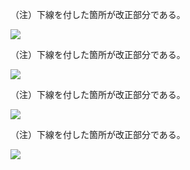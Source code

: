 （注）下線を付した箇所が改正部分である。

![](https://www.nta.go.jp/tmp/08abdda7-168c-40dd-8a05-88c1c49f860c/images/8f50df33f982c0830ea33b928179303d6574856341c2baf41b0c96fae2d1f0e8.jpg)

（注）下線を付した箇所が改正部分である。

![](https://www.nta.go.jp/tmp/08abdda7-168c-40dd-8a05-88c1c49f860c/images/4468625430f81cc18cb5cbe93444c6900341ad94ea380c78d63a5d20b6549ed9.jpg)

（注）下線を付した箇所が改正部分である。

![](https://www.nta.go.jp/tmp/08abdda7-168c-40dd-8a05-88c1c49f860c/images/8716e781923c984cf9e91be4dc421e52e09b92e8fe26884316f756454cb67bf1.jpg)

（注）下線を付した箇所が改正部分である。

![](https://www.nta.go.jp/tmp/08abdda7-168c-40dd-8a05-88c1c49f860c/images/872633815ca5bd999441c1f5fb107e30f0c7cf05795f7d0ab51bc123d5a9531c.jpg)
